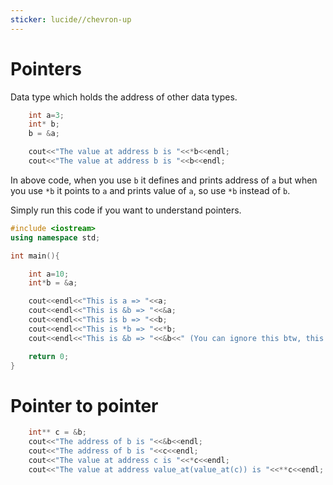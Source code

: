 ```yaml
---
sticker: lucide//chevron-up
---
```

# Pointers 

Data type which holds the address of other data types.

```cpp
    int a=3;
    int* b;
    b = &a;

    cout<<"The value at address b is "<<*b<<endl;
    cout<<"The value at address b is "<<b<<endl;

```

In above code, when you use `b` it defines and prints address of `a` but when you use `*b` it points to `a` and prints value of `a`, so use `*b` instead of `b`.

Simply run this code if you want to understand pointers.

```cpp
#include <iostream>
using namespace std;

int main(){

    int a=10;
    int*b = &a;

    cout<<endl<<"This is a => "<<a;
    cout<<endl<<"This is &b => "<<&a;
    cout<<endl<<"This is b => "<<b;
    cout<<endl<<"This is *b => "<<*b;
    cout<<endl<<"This is &b => "<<&b<<" (You can ignore this btw, this is just address of b which is not useful to you)";

    return 0;
}
```

# Pointer to pointer

```cpp
    int** c = &b;
    cout<<"The address of b is "<<&b<<endl;
    cout<<"The address of b is "<<c<<endl; 
    cout<<"The value at address c is "<<*c<<endl; 
    cout<<"The value at address value_at(value_at(c)) is "<<**c<<endl; 
```

